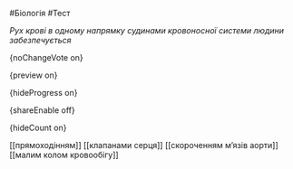 #Біологія #Тест

*Рух крові в одному напрямку судинами кровоносної системи людини забезпечується*

{noChangeVote on}

{preview on}

{hideProgress on}

{shareEnable off}

{hideCount on}

[[прямоходінням]]
[[клапанами серця]]
[[скороченням м’язів аорти]]
[[малим колом кровообігу]]
